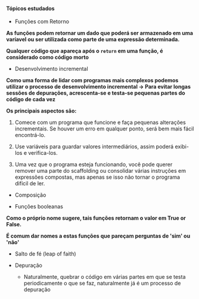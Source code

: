 #### Tópicos estudados

* Funções com Retorno

**As funções podem retornar um dado que poderá ser armazenado em uma varíavel ou ser utilizada como parte de uma expressão determinada.**

**Qualquer código que apareça após o ``return`` em uma função, é considerado como código morto**

* Desenvolvimento incremental

**Como uma forma de lidar com programas mais complexos podemos utilizar o processo de desenvolvimento incremental -> Para evitar longas sessões de depurações, acrescenta-se e testa-se pequenas partes do código de cada vez**

**Os principais aspectos são:**

1. Comece com um programa que funcione e faça pequenas alterações incrementais. Se
houver um erro em qualquer ponto, será bem mais fácil encontrá-lo.

2. Use variáveis para guardar valores intermediários, assim poderá exibi-los e verifica-los.

3. Uma vez que o programa esteja funcionando, você pode querer remover uma parte do
scaffolding ou consolidar várias instruções em expressões compostas, mas apenas se
isso não tornar o programa difícil de ler.

* Composição

* Funções booleanas

**Como o próprio nome sugere, tais funções retornam o valor em True or False.**

**É comum dar nomes a estas funções que pareçam perguntas de 'sim' ou 'não'**

* Salto de fé (leap of faith)

* Depuração 

    * Naturalmente, quebrar o código em várias partes em que se testa periodicamente o que se faz, naturalmente já é um processo de depuração
